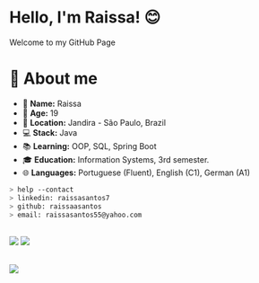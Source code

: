 


<h1>Hello, I'm Raissa! 😊</h1>
Welcome to my GitHub Page

# 📝 About me
- :bust_in_silhouette: <b>Name:</b> Raissa
- :seedling: <b>Age:</b> 19
- :round_pushpin: <b>Location:</b> Jandira - São Paulo, Brazil
- :computer: <b>Stack:</b> Java
- :books: <b>Learning:</b> OOP, SQL, Spring Boot
- :mortar_board: <b>Education:</b> Information Systems, 3rd semester.
- :globe_with_meridians: <b>Languages:</b> Portuguese (Fluent), English (C1), German (A1)

````bash
> help --contact
> linkedin: raissasantos7
> github: raissaasantos
> email: raissasantos55@yahoo.com
````

<br>

<div align="left">
  <img src="https://skillicons.dev/icons?i=java,spring,javascript" />
  <img src="https://skillicons.dev/icons?i=html,css,vscode,git" /><br>
</div>

<br>

![](https://github-readme-stats.vercel.app/api/top-langs/?username=raissaasantos&theme=tokyonight&hide_border=false&include_all_commits=false&count_private=false&layout=compact)

<!-- Proudly created with GPRM ( https://gprm.itsvg.in ) -->


























